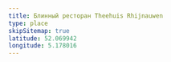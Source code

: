 ```yaml
---
title: Блинный ресторан Theehuis Rhijnauwen
type: place
skipSitemap: true
latitude: 52.069942
longitude: 5.178016
---
```

